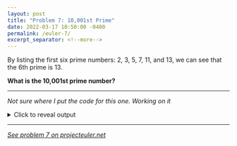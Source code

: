 ```yaml
---
layout: post
title: "Problem 7: 10,001st Prime"
date: 2022-03-17 10:50:00 -0400
permalink: /euler-7/
excerpt_separator: <!--more-->
---
```

By listing the first six prime numbers: 2, 3, 5, 7, 11, and 13, we can see that the 6th prime is 13.

**What is the 10,001st prime number?**
<!--more-->

***

*Not sure where I put the code for this one. Working on it*

<details> 
<summary>Click to reveal output</summary>
{% highlight py%}
...still working on it
{% endhighlight %}
</details>

***

*[See problem 7 on projecteuler.net](https://projecteuler.net/problem=7)*